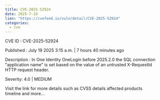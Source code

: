 ```yaml
--- 
title: CVE-2025-52924
date: 2025-7-19
lien: "https://cvefeed.io/vuln/detail/CVE-2025-52924"
categories:
  - cve
---
```


CVE ID : CVE-2025-52924

Published :  July 19
2025
3:15 a.m. | 7 hours
40 minutes ago

Description : In One Identity OneLogin before 2025.2.0
the SQL connection "application name" is set based on the value of an untrusted X-RequestId HTTP request header.

Severity: 4.0 | MEDIUM

Visit the link for more details
such as CVSS details
affected products
timeline
and more...
